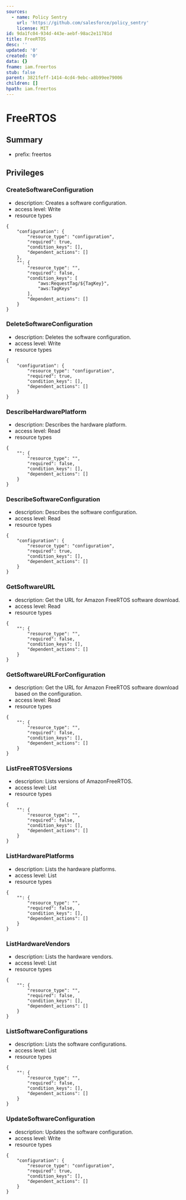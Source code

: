 ```yaml
---
sources:
  - name: Policy Sentry
    url: 'https://github.com/salesforce/policy_sentry'
    license: MIT
id: 9da1fc04-934d-443e-aebf-98ac2e11781d
title: FreeRTOS
desc: ''
updated: '0'
created: '0'
data: {}
fname: iam.freertos
stub: false
parent: 3821feff-1414-4cd4-9ebc-a8b99ee79006
children: []
hpath: iam.freertos
---
```

# FreeRTOS

## Summary

- prefix: freertos

## Privileges

### CreateSoftwareConfiguration

- description: Creates a software configuration.
- access level: Write
- resource types

```
{
    "configuration": {
        "resource_type": "configuration",
        "required": true,
        "condition_keys": [],
        "dependent_actions": []
    },
    "": {
        "resource_type": "",
        "required": false,
        "condition_keys": [
            "aws:RequestTag/${TagKey}",
            "aws:TagKeys"
        ],
        "dependent_actions": []
    }
}
```

### DeleteSoftwareConfiguration

- description: Deletes the software configuration.
- access level: Write
- resource types

```
{
    "configuration": {
        "resource_type": "configuration",
        "required": true,
        "condition_keys": [],
        "dependent_actions": []
    }
}
```

### DescribeHardwarePlatform

- description: Describes the hardware platform.
- access level: Read
- resource types

```
{
    "": {
        "resource_type": "",
        "required": false,
        "condition_keys": [],
        "dependent_actions": []
    }
}
```

### DescribeSoftwareConfiguration

- description: Describes the software configuration.
- access level: Read
- resource types

```
{
    "configuration": {
        "resource_type": "configuration",
        "required": true,
        "condition_keys": [],
        "dependent_actions": []
    }
}
```

### GetSoftwareURL

- description: Get the URL for Amazon FreeRTOS software download.
- access level: Read
- resource types

```
{
    "": {
        "resource_type": "",
        "required": false,
        "condition_keys": [],
        "dependent_actions": []
    }
}
```

### GetSoftwareURLForConfiguration

- description: Get the URL for Amazon FreeRTOS software download based on the configuration.
- access level: Read
- resource types

```
{
    "": {
        "resource_type": "",
        "required": false,
        "condition_keys": [],
        "dependent_actions": []
    }
}
```

### ListFreeRTOSVersions

- description: Lists versions of AmazonFreeRTOS.
- access level: List
- resource types

```
{
    "": {
        "resource_type": "",
        "required": false,
        "condition_keys": [],
        "dependent_actions": []
    }
}
```

### ListHardwarePlatforms

- description: Lists the hardware platforms.
- access level: List
- resource types

```
{
    "": {
        "resource_type": "",
        "required": false,
        "condition_keys": [],
        "dependent_actions": []
    }
}
```

### ListHardwareVendors

- description: Lists the hardware vendors.
- access level: List
- resource types

```
{
    "": {
        "resource_type": "",
        "required": false,
        "condition_keys": [],
        "dependent_actions": []
    }
}
```

### ListSoftwareConfigurations

- description: Lists the software configurations.
- access level: List
- resource types

```
{
    "": {
        "resource_type": "",
        "required": false,
        "condition_keys": [],
        "dependent_actions": []
    }
}
```

### UpdateSoftwareConfiguration

- description: Updates the software configuration.
- access level: Write
- resource types

```
{
    "configuration": {
        "resource_type": "configuration",
        "required": true,
        "condition_keys": [],
        "dependent_actions": []
    }
}
```
